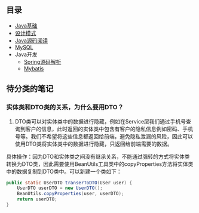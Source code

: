 
## 目录

- [Java基础](./Java%E5%9F%BA%E7%A1%80.md)
- [设计模式](./%E8%AE%BE%E8%AE%A1%E6%A8%A1%E5%BC%8F.md)
- [Java源码阅读](./Java%E6%BA%90%E7%A0%81%E9%98%85%E8%AF%BB/README.md)
- [MySQL](./MySQL.md)
- Java开发
  - [Spring源码解析](./spring%E6%BA%90%E7%A0%81%E8%A7%A3%E6%9E%90.md)
  - [Mybatis](./mybatis.md)

## 待分类的笔记

### 实体类和DTO类的关系，为什么要用DTO？

1. DTO类可以对实体类中的数据进行隐藏，例如在Service层我们通过手机号查询到客户的信息，此时返回的实体类中包含有客户的隐私信息例如密码、手机号等。我们不希望将这些信息都返回给前端，避免隐私泄漏的风险，因此可以使用DTO类将实体类中的数据进行隐藏，只返回给前端需要的数据。

具体操作：因为DTO和实体类之间没有继承关系，不能通过强转的方式将实体类转换为DTO类，因此需要使用BeanUtils工具类中的copyProperties方法将实体类中的数据复制到DTO类中。可以新建一个类如下：

```java
public static UserDTO transerToDTO(User user) {
    UserDTO userDTO = new UserDTO();
    BeanUtils.copyProperties(user, userDTO);
    return userDTO;
}
```
